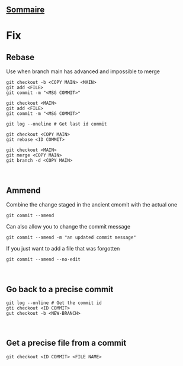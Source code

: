 ## [Sommaire](README.md)

# Fix

## Rebase
Use when branch main has advanced and impossible to merge

    git checkout -b <COPY MAIN> <MAIN>
    git add <FILE>
    git commit -m "<MSG COMMIT>"

    git checkout <MAIN>
    git add <FILE>
    git commit -m "<MSG COMMIT>"

    git log --oneline # Get last id commit

    git checkout <COPY MAIN>
    git rebase <ID COMMIT>

    git checkout <MAIN>
    git merge <COPY MAIN>
    git branch -d <COPY MAIN>

<br>

## Ammend
Combine the change staged in the ancient cmomit with the actual one
    
    git commit --amend
    
Can also allow you to change the commit message

    git commit --amend -m "an updated commit message"
    
If you just want to add a file that was forgotten

    git commit --amend --no-edit
 
<br>
   
## Go back to a precise commit
    git log --online # Get the commit id
    gti checkout <ID COMMIT>
    gut checkout -b <NEW-BRANCH>

<br>

## Get a precise file from a commit
    git checkout <ID COMMIT> <FILE NAME>
